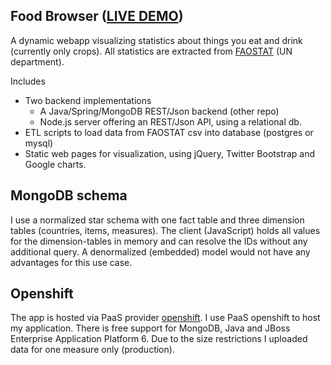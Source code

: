 ## Food Browser ([LIVE DEMO](http://foodbrowser-andrehacker.rhcloud.com))
A dynamic webapp visualizing statistics about things you eat and drink (currently only crops). All statistics are extracted from [FAOSTAT](http://faostat.fao.org/) (UN department).

Includes
* Two backend implementations
    * A Java/Spring/MongoDB REST/Json backend (other repo)
    * Node.js server offering an REST/Json API, using a relational db.
* ETL scripts to load data from FAOSTAT csv into database (postgres or mysql)
* Static web pages for visualization, using jQuery, Twitter Bootstrap and Google charts.

## MongoDB schema
I use a normalized star schema with one fact table and three dimension tables (countries, items, measures). The client (JavaScript) holds all values for the dimension-tables in memory and can resolve the IDs without any additional query. A denormalized (embedded) model would not have any advantages for this use case.

## Openshift
The app is hosted via PaaS provider [openshift](http://openshift.com/). I use PaaS openshift to host my application. There is free support for MongoDB, Java and JBoss Enterprise Application Platform 6. Due to the size restrictions I uploaded data for one measure only (production).


<!--
Postgres Import
https://devcenter.heroku.com/articles/heroku-postgres-import-export#import

NodeJS ORM Mapper and 
http://dailyjs.com/2013/04/15/node-database-library/
- sql
- sequelize
- squel

Drivers
- mysql and pg
-->
